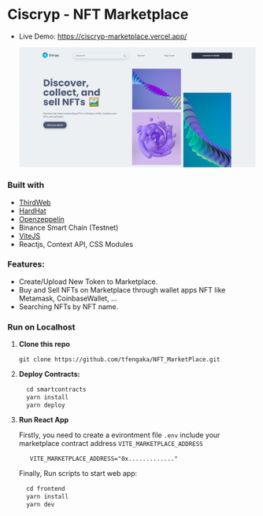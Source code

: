 # Ciscryp - NFT Marketplace

- Live Demo: https://ciscryp-marketplace.vercel.app/

  ![](./assets/thumb.png)

### Built with

- [ThirdWeb](https://thirdweb.com/)
- [HardHat](https://hardhat.org/)
- [Openzeppelin](https://www.openzeppelin.com/contracts)
- Binance Smart Chain (Testnet)
- [ViteJS](https://vitejs.dev/)
- Reactjs, Context API, CSS Modules

### Features:

- Create/Upload New Token to Marketplace.
- Buy and Sell NFTs on Marketplace through wallet apps NFT like Metamask, CoinbaseWallet, ...
- Searching NFTs by NFT name.

### Run on Localhost

1. **Clone this repo**

   ```
   git clone https://github.com/tfengaka/NFT_MarketPlace.git
   ```

2. **Deploy Contracts:**

   ```shell
     cd smartcontracts
     yarn install
     yarn deploy
   ```

3. **Run React App**

   Firstly, you need to create a evirontment file `.env` include your marketplace contract address `VITE_MARKETPLACE_ADDRESS`

   ```
      VITE_MARKETPLACE_ADDRESS="0x............."
   ```

   Finally, Run scripts to start web app:

   ```shell
     cd frontend
     yarn install
     yarn dev
   ```
